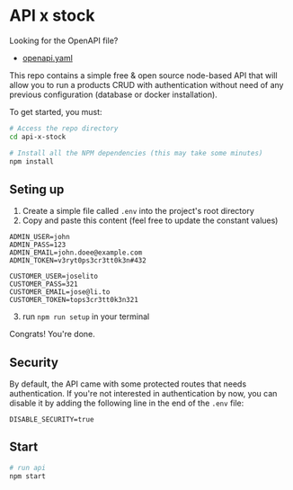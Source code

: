 # API x stock

Looking for the OpenAPI file?
  - [openapi.yaml](./openapi.yaml)

This repo contains a simple free & open source node-based API that will allow you to run a products CRUD with authentication without need of any previous configuration (database or docker installation).

To get started, you must:

``` bash
# Access the repo directory
cd api-x-stock

# Install all the NPM dependencies (this may take some minutes)
npm install
```

## Seting up

1. Create a simple file called `.env` into the project's root directory
2. Copy and paste this content (feel free to update the constant values)
``` .env
ADMIN_USER=john
ADMIN_PASS=123
ADMIN_EMAIL=john.doee@example.com
ADMIN_TOKEN=v3ryt0ps3cr3tt0k3n#432

CUSTOMER_USER=joselito
CUSTOMER_PASS=321
CUSTOMER_EMAIL=jose@li.to
CUSTOMER_TOKEN=tops3cr3tt0k3n321
```
3. run `npm run setup` in your terminal

Congrats! You're done.

## Security

By default, the API came with some protected routes that needs authentication. If you're not interested in authentication by now, you can disable it by adding the following line in the end of the `.env` file:

```.env
DISABLE_SECURITY=true
```

## Start

``` bash
# run api
npm start
```